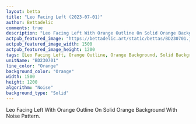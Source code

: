 ```yaml
---
layout: betta
title: "Leo Facing Left (2023-07-01)"
author: Bettadelic
comments: true
description: "Leo Facing Left With Orange Outline On Solid Orange Background With Noise Pattern."
actpub_featured_image: "https://bettadelic.art/static/bettas/BD230701.jpg"
actpub_featured_image_width: 1500
actpub_featured_image_height: 1200
tags: [Leo Facing Left, Orange Outline, Orange Background, Solid Background Pattern, Noise Pattern, July 2023]
unitName: "BD230701"
line_color: "Orange"
background_color: "Orange"
width: 1500
height: 1200
algorithm: "Noise"
background_type: "Solid"
---
```


Leo Facing Left With Orange Outline On Solid Orange Background With Noise Pattern.
